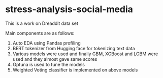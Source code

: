 # stress-analysis-social-media

This is a work on Dreaddit data set

Main components are as follows:
1. Auto EDA using Pandas profiling
2. BERT tokenizer from Hugging face for tokenizing text data
3. Various models were used and finally GBM, XGBoost and LGBM were used and they almost gave same scores
4. Optuna is used to tune the models
5. Weighted Voting classifier is implemented on above models

